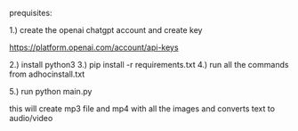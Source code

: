 prequisites:

1.) create the openai chatgpt account and create key

   https://platform.openai.com/account/api-keys

2.) install python3
3.) pip install -r requirements.txt
4.) run all the commands from adhocinstall.txt

5.) run python main.py 

   this will create mp3 file and mp4 with all the images and converts text to audio/video
